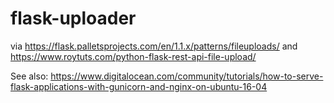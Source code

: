 # flask-uploader

via https://flask.palletsprojects.com/en/1.1.x/patterns/fileuploads/
and https://www.roytuts.com/python-flask-rest-api-file-upload/

See also: https://www.digitalocean.com/community/tutorials/how-to-serve-flask-applications-with-gunicorn-and-nginx-on-ubuntu-16-04
